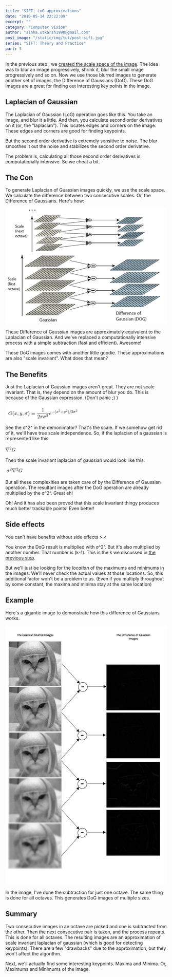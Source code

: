 ```yaml
---
title: "SIFT: LoG approximations"
date: "2010-05-14 22:22:09"
excerpt: ""
category: "Computer vision"
author: "sinha.utkarsh1990@gmail.com"
post_image: "/static/img/tut/post-sift.jpg"
series: "SIFT: Theory and Practice"
part: 3
---
```


In the previous step , we [created the scale space of the image](/tutorials/sift-step-1-constructing-a-scale-space/). The idea was to blur an image progressively, shrink it, blur the small image progressively and so on. Now we use those blurred images to generate another set of images, the Difference of Gaussians (DoG). These DoG images are a great for finding out interesting key points in the image.

## Laplacian of Gaussian

The Laplacian of Gaussian (LoG) operation goes like this. You take an image, and blur it a little. And then, you calculate second order derivatives on it (or, the "laplacian"). This locates edges and corners on the image. These edges and corners are good for finding keypoints.

But the second order derivative is extremely sensitive to noise. The blur smoothes it out the noise and stabilizes the second order derivative.

The problem is, calculating all those second order derivatives is computationally intensive. So we cheat a bit. 

## The Con

To generate Laplacian of Guassian images quickly, we use the scale space. We calculate the difference between two consecutive scales. Or, the Difference of Gaussians. Here's how:

![](/static/img/tut/sift-dog-idea.jpg)

These Difference of Gaussian images are approximately equivalent to the Laplacian of Gaussian. And we've replaced a computationally intensive process with a simple subtraction (fast and efficient). Awesome!

These DoG images comes with another little goodie. These approximations are also "scale invariant". What does that mean? 

## The Benefits

Just the Laplacian of Gaussian images aren't great. They are not scale invariant. That is, they depend on the amount of blur you do. This is because of the Gaussian expression. (Don't panic ;) )

![](/static/img/tut/sift-gaussian-operator.jpg)

See the σ^2^ in the demonimator? That's the scale. If we somehow get rid of it, we'll have true scale independence. So, if the laplacian of a gaussian is represented like this:

![](/static/img/tut/laplacianofgaussian.jpg)

Then the scale invariant laplacian of gaussian would look like this:

![](/static/img/tut/scale-invariant-log.jpg)

But all these complexities are taken care of by the Difference of Gaussian operation. The resultant images after the DoG operation are already multiplied by the σ^2^. Great eh!

Oh! And it has also been proved that this scale invariant thingy produces much better trackable points! Even better!

## Side effects

You can't have benefits without side effects >.<

You know the DoG result is multiplied with σ^2^. But it's also multiplied by another number. That number is (k-1). This is the k we discussed in [the previous step](/tutorials/sift-step-1-constructing-a-scale-space/).

But we'll just be looking for the _location_ of the maximums and minimums in the images. We'll never check the actual values at those locations. So, this additional factor won't be a problem to us. (Even if you multiply throughout by some constant, the maxima and minima stay at the same location)

## Example

Here's a gigantic image to demonstrate how this difference of Gaussians works.

![](/static/img/tut/sift-dog-images.jpg)

In the image, I've done the subtraction for just one octave. The same thing is done for all octaves. This generates DoG images of multiple sizes.

## Summary

Two consecutive images in an octave are picked and one is subtracted from the other. Then the next consecutive pair is taken, and the process repeats. This is done for all octaves. The resulting images are an approximation of scale invariant laplacian of gaussian (which is good for detecting keypoints). There are a few "drawbacks" due to the approximation, but they won't affect the algorithm.

Next, we'll actually find some interesting keypoints. Maxima and Minima. Or, Maximums and Minimums of the image.
